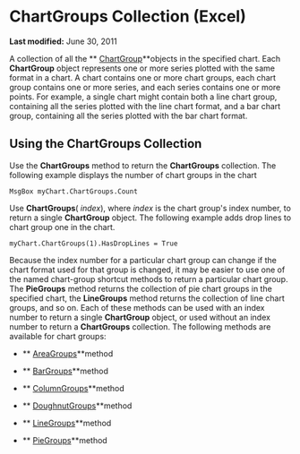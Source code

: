 
# ChartGroups Collection (Excel)

 **Last modified:** June 30, 2011

A collection of all the  ** [ChartGroup](8a485a8c-e181-a039-60b9-a02c2c89b26e.md)**objects in the specified chart. Each  **ChartGroup** object represents one or more series plotted with the same format in a chart. A chart contains one or more chart groups, each chart group contains one or more series, and each series contains one or more points. For example, a single chart might contain both a line chart group, containing all the series plotted with the line chart format, and a bar chart group, containing all the series plotted with the bar chart format.

## Using the ChartGroups Collection

Use the  **ChartGroups** method to return the **ChartGroups** collection. The following example displays the number of chart groups in the chart


```
MsgBox myChart.ChartGroups.Count
```

Use  **ChartGroups**( _index_), where  _index_ is the chart group's index number, to return a single **ChartGroup** object. The following example adds drop lines to chart group one in the chart.




```
myChart.ChartGroups(1).HasDropLines = True
```

Because the index number for a particular chart group can change if the chart format used for that group is changed, it may be easier to use one of the named chart-group shortcut methods to return a particular chart group. The  **PieGroups** method returns the collection of pie chart groups in the specified chart, the **LineGroups** method returns the collection of line chart groups, and so on. Each of these methods can be used with an index number to return a single **ChartGroup** object, or used without an index number to return a **ChartGroups** collection. The following methods are available for chart groups:


-  ** [AreaGroups](ec2a4a28-2f10-4f4f-bd91-642bf1b8ebe2.md)**method
    
-  ** [BarGroups](a00e484e-05ec-2eaa-cc33-05b77a4af0b5.md)**method
    
-  ** [ColumnGroups](dcb4d7e0-ce56-46d9-35d9-d9653bbb6f97.md)**method
    
-  ** [DoughnutGroups](41ca4213-c17b-7bba-c357-7ba65fd55d39.md)**method
    
-  ** [LineGroups](3a8083b5-8b71-e28b-c775-6be50544d6b2.md)**method
    
-  ** [PieGroups](f7fd5497-f7a0-6c28-1a59-9e6f37a0885e.md)**method
    
